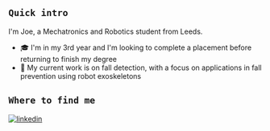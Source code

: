 ## `Quick intro`
I'm Joe, a Mechatronics and Robotics student from Leeds.

- 🎓 I'm in my 3rd year and I'm looking to complete a placement before returning to finish my degree
- 🤖 My current work is on fall detection, with a focus on applications in fall prevention using robot exoskeletons

## `Where to find me`
<a href="https://linkedin.com/in/joecalvert" target="_blank">
<img src=https://img.shields.io/badge/linkedin-%231E77B5.svg?&style=for-the-badge&logo=linkedin&logoColor=white alt=linkedin style="margin-bottom: 5px;" />
</a>  

